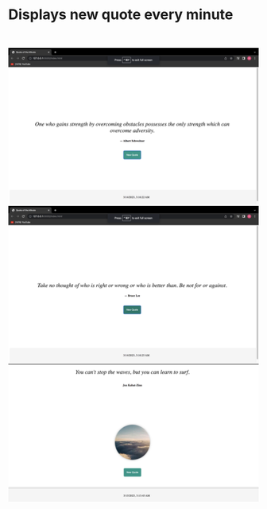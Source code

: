 <h1>Displays new quote every minute</h1>
<br>

![Quote Generator](https://github.com/Ravkeerat02/Quote-generator/blob/master/ss/Screen%20Shot%202023-03-14%20at%203.16.23%20AM.png)
![Updating Quote](https://github.com/Ravkeerat02/Quote-generator/blob/master/ss/Screen%20Shot%202023-03-14%20at%203.16.25%20AM.png)
![Image](https://github.com/Ravkeerat02/Quote-generator/blob/master/ss/Screen%20Shot%202023-03-15%20at%203.13.41%20AM.png)


